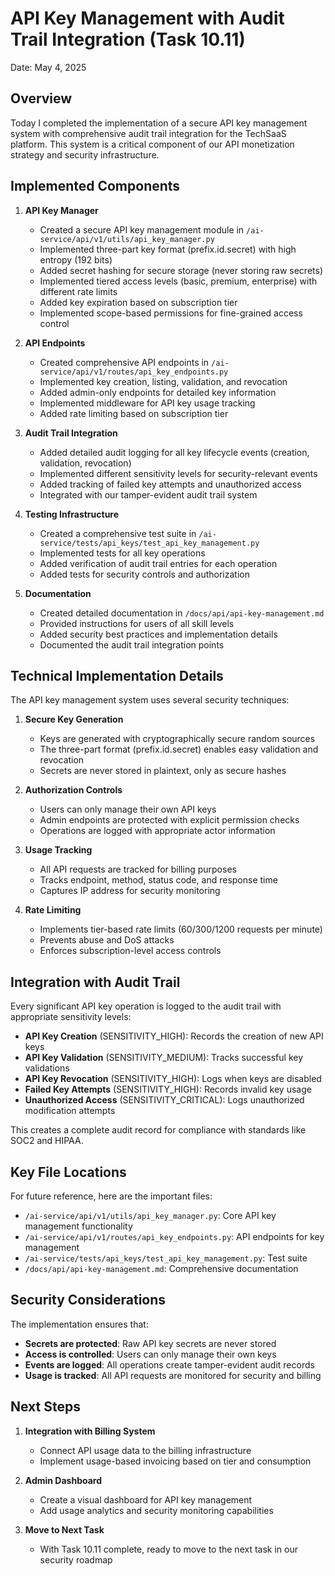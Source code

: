 # API Key Management with Audit Trail Integration (Task 10.11)

Date: May 4, 2025

## Overview

Today I completed the implementation of a secure API key management system with comprehensive audit trail integration for the TechSaaS platform. This system is a critical component of our API monetization strategy and security infrastructure.

## Implemented Components

1. **API Key Manager**
   - Created a secure API key management module in `/ai-service/api/v1/utils/api_key_manager.py`
   - Implemented three-part key format (prefix.id.secret) with high entropy (192 bits)
   - Added secret hashing for secure storage (never storing raw secrets)
   - Implemented tiered access levels (basic, premium, enterprise) with different rate limits
   - Added key expiration based on subscription tier
   - Implemented scope-based permissions for fine-grained access control

2. **API Endpoints**
   - Created comprehensive API endpoints in `/ai-service/api/v1/routes/api_key_endpoints.py`
   - Implemented key creation, listing, validation, and revocation
   - Added admin-only endpoints for detailed key information
   - Implemented middleware for API key usage tracking
   - Added rate limiting based on subscription tier

3. **Audit Trail Integration**
   - Added detailed audit logging for all key lifecycle events (creation, validation, revocation)
   - Implemented different sensitivity levels for security-relevant events
   - Added tracking of failed key attempts and unauthorized access
   - Integrated with our tamper-evident audit trail system

4. **Testing Infrastructure**
   - Created a comprehensive test suite in `/ai-service/tests/api_keys/test_api_key_management.py`
   - Implemented tests for all key operations
   - Added verification of audit trail entries for each operation
   - Added tests for security controls and authorization

5. **Documentation**
   - Created detailed documentation in `/docs/api/api-key-management.md`
   - Provided instructions for users of all skill levels
   - Added security best practices and implementation details
   - Documented the audit trail integration points

## Technical Implementation Details

The API key management system uses several security techniques:

1. **Secure Key Generation**
   - Keys are generated with cryptographically secure random sources
   - The three-part format (prefix.id.secret) enables easy validation and revocation
   - Secrets are never stored in plaintext, only as secure hashes

2. **Authorization Controls**
   - Users can only manage their own API keys
   - Admin endpoints are protected with explicit permission checks
   - Operations are logged with appropriate actor information

3. **Usage Tracking**
   - All API requests are tracked for billing purposes
   - Tracks endpoint, method, status code, and response time
   - Captures IP address for security monitoring

4. **Rate Limiting**
   - Implements tier-based rate limits (60/300/1200 requests per minute)
   - Prevents abuse and DoS attacks
   - Enforces subscription-level access controls

## Integration with Audit Trail

Every significant API key operation is logged to the audit trail with appropriate sensitivity levels:

- **API Key Creation** (SENSITIVITY_HIGH): Records the creation of new API keys
- **API Key Validation** (SENSITIVITY_MEDIUM): Tracks successful key validations
- **API Key Revocation** (SENSITIVITY_HIGH): Logs when keys are disabled
- **Failed Key Attempts** (SENSITIVITY_HIGH): Records invalid key usage
- **Unauthorized Access** (SENSITIVITY_CRITICAL): Logs unauthorized modification attempts

This creates a complete audit record for compliance with standards like SOC2 and HIPAA.

## Key File Locations

For future reference, here are the important files:
- `/ai-service/api/v1/utils/api_key_manager.py`: Core API key management functionality
- `/ai-service/api/v1/routes/api_key_endpoints.py`: API endpoints for key management
- `/ai-service/tests/api_keys/test_api_key_management.py`: Test suite
- `/docs/api/api-key-management.md`: Comprehensive documentation

## Security Considerations

The implementation ensures that:
- **Secrets are protected**: Raw API key secrets are never stored
- **Access is controlled**: Users can only manage their own keys
- **Events are logged**: All operations create tamper-evident audit records
- **Usage is tracked**: All API requests are monitored for security and billing

## Next Steps

1. **Integration with Billing System**
   - Connect API usage data to the billing infrastructure
   - Implement usage-based invoicing based on tier and consumption

2. **Admin Dashboard**
   - Create a visual dashboard for API key management
   - Add usage analytics and security monitoring capabilities

3. **Move to Next Task**
   - With Task 10.11 complete, ready to move to the next task in our security roadmap
